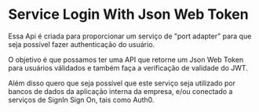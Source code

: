 # **Service Login With Json Web Token**
Essa Api é criada para proporcionar um serviço de "port adapter" para que seja possível fazer authenticação do usuário.

O objetivo é que possamos ter uma API que retorne um Json Web Token para usuários válidados e também faça a verificação de validade do JWT.

Além disso quero que seja possível que este serviço seja utilizado por bancos de dados da aplicação interna da empresa, e/ou conectado a serviços de SignIn Sign On, tais como Auth0.